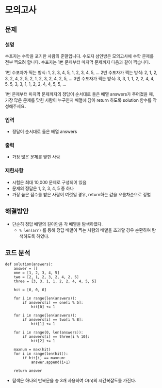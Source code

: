 # 모의고사


## 문제

### 설명
수포자는 수학을 포기한 사람의 준말입니다. 수포자 삼인방은 모의고사에 수학 문제를 전부 찍으려 합니다. 수포자는 1번 문제부터 마지막 문제까지 다음과 같이 찍습니다.

1번 수포자가 찍는 방식: 1, 2, 3, 4, 5, 1, 2, 3, 4, 5, ...
2번 수포자가 찍는 방식: 2, 1, 2, 3, 2, 4, 2, 5, 2, 1, 2, 3, 2, 4, 2, 5, ...
3번 수포자가 찍는 방식: 3, 3, 1, 1, 2, 2, 4, 4, 5, 5, 3, 3, 1, 1, 2, 2, 4, 4, 5, 5, ...

1번 문제부터 마지막 문제까지의 정답이 순서대로 들은 배열 answers가 주어졌을 때, 가장 많은 문제를 맞힌 사람이 누구인지 배열에 담아 return 하도록 solution 함수를 작성해주세요.

### 입력
- 정답이 순서대로 들은 배열 answers

### 출력
- 가장 많은 문제를 맞힌 사람

### 제한사항
- 시험은 최대 10,000 문제로 구성되어 있음
- 문제의 정답은 1, 2, 3, 4, 5 중 하나
- 가장 높은 점수를 받은 사람이 여럿일 경우, return하는 값을 오름차순으로 정렬


## 해결방안
- 단순히 정답 배열의 길이만큼 각 배열을 탐색하였다.
    - ``` % len(arr) ``` 를 통해 정답 배열이 찍는 사람의 배열을 초과할 경우 순환하여 탐색하도록 하였다.


## 코드 분석
```python3
def solution(answers):
    answer = []
    one = [1, 2, 3, 4, 5]
    two = [2, 1, 2, 3, 2, 4, 2, 5]
    three = [3, 3, 1, 1, 2, 2, 4, 4, 5, 5]
    
    hit = [0, 0, 0]
    
    for i in range(len(answers)):
        if answers[i] == one[i % 5]:
            hit[0] += 1
    
    for i in range(len(answers)):
        if answers[i] == two[i % 8]:
            hit[1] += 1
    
    for i in range(0, len(answers)):
        if answers[i] == three[i % 10]:
            hit[2] += 1
    
    maxnum = max(hit)
    for i in range(len(hit)):
        if hit[i] == maxnum:
            answer.append(i+1)
            
    return answer
```
- 탐색은 하나의 반복문을 총 3개 사용하여 O(n)의 시간복잡도를 가진다.
